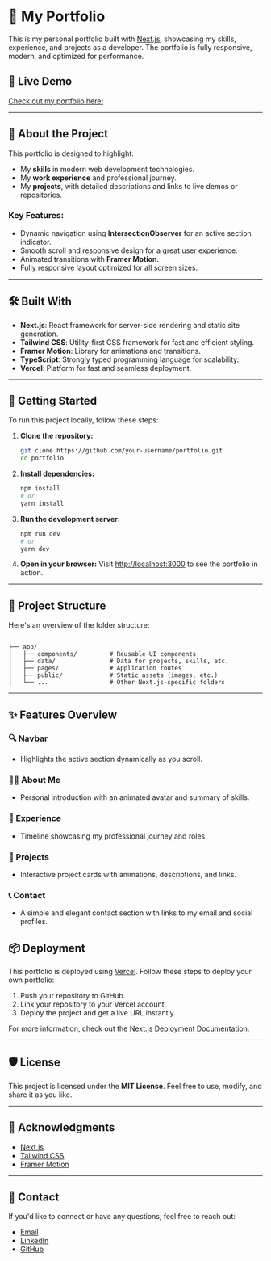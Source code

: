# 💼 My Portfolio

This is my personal portfolio built with [Next.js](https://nextjs.org), showcasing my skills, experience, and projects as a developer. The portfolio is fully responsive, modern, and optimized for performance.

## 🚀 Live Demo

[Check out my portfolio here!](https://your-portfolio-link.com)

---

## 📖 About the Project

This portfolio is designed to highlight:

- My **skills** in modern web development technologies.
- My **work experience** and professional journey.
- My **projects**, with detailed descriptions and links to live demos or repositories.

### Key Features:

- Dynamic navigation using **IntersectionObserver** for an active section indicator.
- Smooth scroll and responsive design for a great user experience.
- Animated transitions with **Framer Motion**.
- Fully responsive layout optimized for all screen sizes.

---

## 🛠️ Built With

- **Next.js**: React framework for server-side rendering and static site generation.
- **Tailwind CSS**: Utility-first CSS framework for fast and efficient styling.
- **Framer Motion**: Library for animations and transitions.
- **TypeScript**: Strongly typed programming language for scalability.
- **Vercel**: Platform for fast and seamless deployment.

---

## 🚀 Getting Started

To run this project locally, follow these steps:

1. **Clone the repository:**

   ```bash
   git clone https://github.com/your-username/portfolio.git
   cd portfolio
   ```

2. **Install dependencies:**

   ```bash
   npm install
   # or
   yarn install
   ```

3. **Run the development server:**

   ```bash
   npm run dev
   # or
   yarn dev
   ```

4. **Open in your browser:**
   Visit [http://localhost:3000](http://localhost:3000) to see the portfolio in action.

---

## 📂 Project Structure

Here's an overview of the folder structure:

```
.
├── app/
│   ├── components/         # Reusable UI components
│   ├── data/               # Data for projects, skills, etc.
│   ├── pages/              # Application routes
│   ├── public/             # Static assets (images, etc.)
│   └── ...                 # Other Next.js-specific folders
```

---

## ✨ Features Overview

### 🔍 Navbar

- Highlights the active section dynamically as you scroll.

### 👨‍💻 About Me

- Personal introduction with an animated avatar and summary of skills.

### 🏢 Experience

- Timeline showcasing my professional journey and roles.

### 📂 Projects

- Interactive project cards with animations, descriptions, and links.

### 📞 Contact

- A simple and elegant contact section with links to my email and social profiles.

## 📦 Deployment

This portfolio is deployed using [Vercel](https://vercel.com/). Follow these steps to deploy your own portfolio:

1. Push your repository to GitHub.
2. Link your repository to your Vercel account.
3. Deploy the project and get a live URL instantly.

For more information, check out the [Next.js Deployment Documentation](https://nextjs.org/docs/deployment).

---

## 🛡️ License

This project is licensed under the **MIT License**. Feel free to use, modify, and share it as you like.

---

## 🙌 Acknowledgments

- [Next.js](https://nextjs.org)
- [Tailwind CSS](https://tailwindcss.com)
- [Framer Motion](https://www.framer.com/motion/)

---

## 📧 Contact

If you'd like to connect or have any questions, feel free to reach out:

- [Email](mailto:jose.arturo99@outlook.com)
- [LinkedIn](https://www.linkedin.com/in/jos%C3%A9-arturo-arguelles-r%C3%ADos-b93b75315/)
- [GitHub](https://github.com/joseart9)
